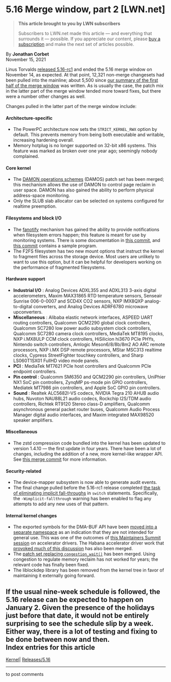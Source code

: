 # 5.16 Merge window, part 2 [LWN.net]

> **This article brought to you by LWN subscribers**
> 
> Subscribers to LWN.net made this article — and everything that surrounds it — possible. If you appreciate our content, please [buy a subscription](/Promo/nst-nag3/subscribe) and make the next set of articles possible. 

By **Jonathan Corbet**  
November 15, 2021 

Linus Torvalds [released 5.16-rc1](/ml/linux-kernel/CAHk-=wjF=JzLkCi2wV+G=f8OWa5rNjPsZd2RMFG5MHwKZPgYvw@mail.gmail.com/) and ended the 5.16 merge window on November 14, as expected. At that point, 12,321 non-merge changesets had been pulled into the mainline; about 5,500 since [our summary of the first half of the merge window](/Articles/874683/) was written. As is usually the case, the patch mix in the latter part of the merge window tended more toward fixes, but there were a number other changes as well. 

Changes pulled in the latter part of the merge window include: 

#### Architecture-specific

  * The PowerPC architecture now sets the `STRICT_KERNEL_RWX` option by default. This prevents memory from being both executable and writable, increasing hardening overall. 
  * Memory hotplug is no longer supported on 32-bit x86 systems. This feature was marked as broken over one year ago; seemingly nobody complained. 



#### Core kernel

  * The [DAMON operations schemes](/Articles/863753/) (DAMOS) patch set has been merged; this mechanism allows the use of DAMON to control page reclaim in user space. DAMON has also gained the ability to perform physical address-space monitoring. 
  * Only the SLUB slab allocator can be selected on systems configured for realtime preemption. 



#### Filesystems and block I/O

  * The [fanotify](https://man7.org/linux/man-pages/man7/fanotify.7.html) mechanism has gained the ability to provide notifications when filesystem errors happen; this feature is meant for use by monitoring systems. There is some documentation in [this commit](https://git.kernel.org/linus/c0baf9ac0b05), and [this commit](https://git.kernel.org/linus/5451093081db) contains a sample program. 
  * The F2FS filesystem has two new mount options that instruct the kernel to fragment files across the storage device. Most users are unlikely to want to use this option, but it can be helpful for developers working on the performance of fragmented filesystems. 



#### Hardware support

  * **Industrial I/O** : Analog Devices ADXL355 and ADXL313 3-axis digital accelerometers, Maxim MAX31865 RTD temperature sensors, Senseair Sunrise 006-0-0007 and SCD4X CO2 sensors, NXP IMX8QXP analog-to-digital converters, and Analog Devices ADRF6780 microwave upconverters. 
  * **Miscellaneous** : Alibaba elastic network interfaces, ASPEED UART routing controllers, Qualcomm QCM2290 global clock controllers, Qualcomm SC7280 low power audio subsystem clock controllers, Qualcomm SC7280 camera clock controllers, MediaTek MT8195 clocks, NXP i.MX8ULP CCM clock controllers, HiSilicion hi3670 PCIe PHYs, Nintendo switch controllers, Amlogic Meson6/8/8b/8m2 AO ARC remote processors, NXP i.MX DSP remote processors, MStar MSC313 realtime clocks, Cypress StreetFighter touchkey controllers, and Sharp LS060T1SX01 FullHD video mode panels. 
  * **PCI** : MediaTek MT7621 PCIe host controllers and Qualcomm PCIe endpoint controllers. 
  * **Pin control** : Qualcomm SM6350 and QCM2290 pin controllers, UniPhier NX1 SoC pin controllers, ZynqMP ps-mode pin GPIO controllers, Mediatek MT7986 pin controllers, and Apple SoC GPIO pin controllers. 
  * **Sound** : Realtek ALC5682I-VS codecs, NVIDIA Tegra 210 AHUB audio hubs, Nuvoton NAU88L21 audio codecs, Rockchip I2S/TDM audio controllers, Richtek RT9120 Stereo class-D amplifiers, Qualcomm asynchronous general packet router buses, Qualcomm Audio Process Manager digital audio interfaces, and Maxim integrated MAX98520 speaker amplifiers. 



#### Miscellaneous

  * The zstd compression code bundled into the kernel has been updated to version 1.4.10 — the first update in four years. There have been a lot of changes, including the addition of a new, more kernel-like wrapper API. See [this merge commit](https://git.kernel.org/linus/c8c109546a19) for more information. 



#### Security-related

  * The device-mapper subsystem is now able to generate audit events. 
  * The final change pulled before the 5.16-rc1 release completed [the task of eliminating implicit fall-throughs](/Articles/794944/) in `switch` statements. Specifically, the `-Wimplicit-fallthrough` warning has been enabled to flag any attempts to add any new uses of that pattern. 



#### Internal kernel changes

  * The exported symbols for the DMA-BUF API have been [moved into a separate namespace](https://git.kernel.org/linus/16b0314aa746) as an indication that they are not intended for general use. This was one of the outcomes of [this Maintainers Summit session](/Articles/870418/) on accelerator drivers. The Habana accelerator driver work that [provoked much of this discussion](/Articles/867168/) has also been merged. 
  * The [patch set replacing `congestion_wait()`](/Articles/873672/) has been merged. Using congestion to regulate memory reclaim has not worked for years; the relevant code has finally been fixed. 
  * The liblockdep library has been removed from the kernel tree in favor of maintaining it externally going forward. 



If the usual nine-week schedule is followed, the 5.16 release can be expected to happen on January 2. Given the presence of the holidays just before that date, it would not be entirely surprising to see the schedule slip by a week. Either way, there is a lot of testing and fixing to be done between now and then.  
Index entries for this article  
---  
[Kernel](/Kernel/Index)| [Releases/5.16](/Kernel/Index#Releases-5.16)  
  


* * *

to post comments 
